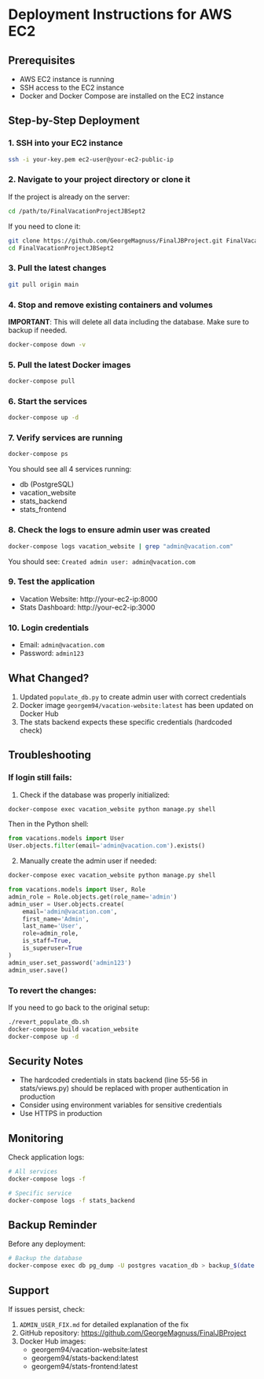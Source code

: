 # Deployment Instructions for AWS EC2

## Prerequisites
- AWS EC2 instance is running
- SSH access to the EC2 instance
- Docker and Docker Compose are installed on the EC2 instance

## Step-by-Step Deployment

### 1. SSH into your EC2 instance
```bash
ssh -i your-key.pem ec2-user@your-ec2-public-ip
```

### 2. Navigate to your project directory or clone it
If the project is already on the server:
```bash
cd /path/to/FinalVacationProjectJBSept2
```

If you need to clone it:
```bash
git clone https://github.com/GeorgeMagnuss/FinalJBProject.git FinalVacationProjectJBSept2
cd FinalVacationProjectJBSept2
```

### 3. Pull the latest changes
```bash
git pull origin main
```

### 4. Stop and remove existing containers and volumes
**IMPORTANT**: This will delete all data including the database. Make sure to backup if needed.
```bash
docker-compose down -v
```

### 5. Pull the latest Docker images
```bash
docker-compose pull
```

### 6. Start the services
```bash
docker-compose up -d
```

### 7. Verify services are running
```bash
docker-compose ps
```

You should see all 4 services running:
- db (PostgreSQL)
- vacation_website
- stats_backend  
- stats_frontend

### 8. Check the logs to ensure admin user was created
```bash
docker-compose logs vacation_website | grep "admin@vacation.com"
```

You should see: `Created admin user: admin@vacation.com`

### 9. Test the application
- Vacation Website: http://your-ec2-ip:8000
- Stats Dashboard: http://your-ec2-ip:3000

### 10. Login credentials
- Email: `admin@vacation.com`
- Password: `admin123`

## What Changed?
1. Updated `populate_db.py` to create admin user with correct credentials
2. Docker image `georgem94/vacation-website:latest` has been updated on Docker Hub
3. The stats backend expects these specific credentials (hardcoded check)

## Troubleshooting

### If login still fails:
1. Check if the database was properly initialized:
```bash
docker-compose exec vacation_website python manage.py shell
```

Then in the Python shell:
```python
from vacations.models import User
User.objects.filter(email='admin@vacation.com').exists()
```

2. Manually create the admin user if needed:
```bash
docker-compose exec vacation_website python manage.py shell
```

```python
from vacations.models import User, Role
admin_role = Role.objects.get(role_name='admin')
admin_user = User.objects.create(
    email='admin@vacation.com',
    first_name='Admin',
    last_name='User', 
    role=admin_role,
    is_staff=True,
    is_superuser=True
)
admin_user.set_password('admin123')
admin_user.save()
```

### To revert the changes:
If you need to go back to the original setup:
```bash
./revert_populate_db.sh
docker-compose build vacation_website
docker-compose up -d
```

## Security Notes
- The hardcoded credentials in stats backend (line 55-56 in stats/views.py) should be replaced with proper authentication in production
- Consider using environment variables for sensitive credentials
- Use HTTPS in production

## Monitoring
Check application logs:
```bash
# All services
docker-compose logs -f

# Specific service
docker-compose logs -f stats_backend
```

## Backup Reminder
Before any deployment:
```bash
# Backup the database
docker-compose exec db pg_dump -U postgres vacation_db > backup_$(date +%Y%m%d_%H%M%S).sql
```

## Support
If issues persist, check:
1. `ADMIN_USER_FIX.md` for detailed explanation of the fix
2. GitHub repository: https://github.com/GeorgeMagnuss/FinalJBProject
3. Docker Hub images:
   - georgem94/vacation-website:latest
   - georgem94/stats-backend:latest
   - georgem94/stats-frontend:latest